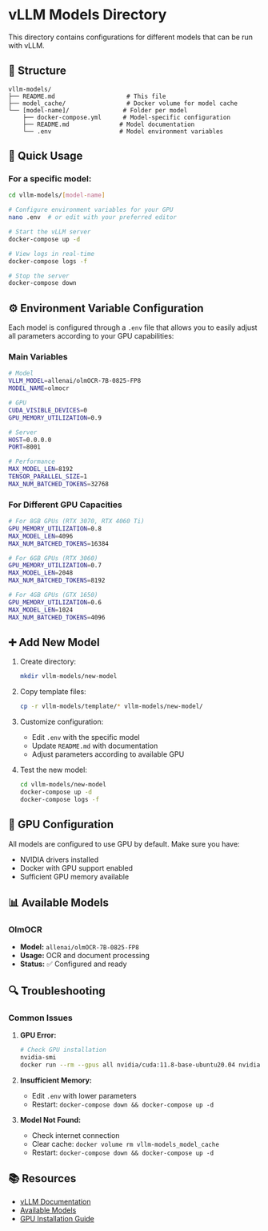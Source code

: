 # vLLM Models Directory

This directory contains configurations for different models that can be run with vLLM.

## 📁 Structure

```
vllm-models/
├── README.md                    # This file
├── model_cache/                 # Docker volume for model cache
└── [model-name]/               # Folder per model
    ├── docker-compose.yml      # Model-specific configuration
    ├── README.md              # Model documentation
    └── .env                   # Model environment variables
```

## 🚀 Quick Usage

### For a specific model:

```bash
cd vllm-models/[model-name]

# Configure environment variables for your GPU
nano .env  # or edit with your preferred editor

# Start the vLLM server
docker-compose up -d

# View logs in real-time
docker-compose logs -f

# Stop the server
docker-compose down
```

## ⚙️ Environment Variable Configuration

Each model is configured through a `.env` file that allows you to easily adjust all parameters according to your GPU capabilities:

### Main Variables

```bash
# Model
VLLM_MODEL=allenai/olmOCR-7B-0825-FP8
MODEL_NAME=olmocr

# GPU
CUDA_VISIBLE_DEVICES=0
GPU_MEMORY_UTILIZATION=0.9

# Server
HOST=0.0.0.0
PORT=8001

# Performance
MAX_MODEL_LEN=8192
TENSOR_PARALLEL_SIZE=1
MAX_NUM_BATCHED_TOKENS=32768
```

### For Different GPU Capacities

```bash
# For 8GB GPUs (RTX 3070, RTX 4060 Ti)
GPU_MEMORY_UTILIZATION=0.8
MAX_MODEL_LEN=4096
MAX_NUM_BATCHED_TOKENS=16384

# For 6GB GPUs (RTX 3060)
GPU_MEMORY_UTILIZATION=0.7
MAX_MODEL_LEN=2048
MAX_NUM_BATCHED_TOKENS=8192

# For 4GB GPUs (GTX 1650)
GPU_MEMORY_UTILIZATION=0.6
MAX_MODEL_LEN=1024
MAX_NUM_BATCHED_TOKENS=4096
```

## ➕ Add New Model

1. Create directory:
   ```bash
   mkdir vllm-models/new-model
   ```

2. Copy template files:
   ```bash
   cp -r vllm-models/template/* vllm-models/new-model/
   ```

3. Customize configuration:
   - Edit `.env` with the specific model
   - Update `README.md` with documentation
   - Adjust parameters according to available GPU

4. Test the new model:
   ```bash
   cd vllm-models/new-model
   docker-compose up -d
   docker-compose logs -f
   ```

## 🔧 GPU Configuration

All models are configured to use GPU by default. Make sure you have:

- NVIDIA drivers installed
- Docker with GPU support enabled
- Sufficient GPU memory available

## 📊 Available Models

### OlmOCR
- **Model:** `allenai/olmOCR-7B-0825-FP8`
- **Usage:** OCR and document processing
- **Status:** ✅ Configured and ready

## 🔍 Troubleshooting

### Common Issues

1. **GPU Error:**
   ```bash
   # Check GPU installation
   nvidia-smi
   docker run --rm --gpus all nvidia/cuda:11.8-base-ubuntu20.04 nvidia-smi
   ```

2. **Insufficient Memory:**
   - Edit `.env` with lower parameters
   - Restart: `docker-compose down && docker-compose up -d`

3. **Model Not Found:**
   - Check internet connection
   - Clear cache: `docker volume rm vllm-models_model_cache`
   - Restart: `docker-compose down && docker-compose up -d`

## 📚 Resources

- [vLLM Documentation](https://docs.vllm.ai/)
- [Available Models](https://huggingface.co/models)
- [GPU Installation Guide](https://docs.vllm.ai/en/stable/getting_started/installation/gpu.html)